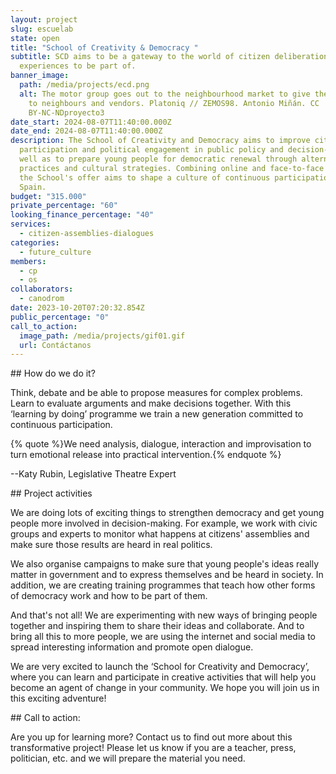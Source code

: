 ```yaml
---
layout: project
slug: escuelab
state: open
title: "School of Creativity & Democracy "
subtitle: SCD aims to be a gateway to the world of citizen deliberation
  experiences to be part of.
banner_image:
  path: /media/projects/ecd.png
  alt: The motor group goes out to the neighbourhood market to give the workshop
    to neighbours and vendors. Platoniq // ZEMOS98. Antonio Miñán. CC
    BY-NC-NDproyecto3
date_start: 2024-08-07T11:40:00.000Z
date_end: 2024-08-07T11:40:00.000Z
description: The School of Creativity and Democracy aims to improve citizen
  participation and political engagement in public policy and decision-making as
  well as to prepare young people for democratic renewal through alternative
  practices and cultural strategies. Combining online and face-to-face formats,
  the School's offer aims to shape a culture of continuous participation in
  Spain.
budget: "315.000"
private_percentage: "60"
looking_finance_percentage: "40"
services:
  - citizen-assemblies-dialogues
categories:
  - future_culture
members:
  - cp
  - os
collaborators:
  - canodrom
date: 2023-10-20T07:20:32.854Z
public_percentage: "0"
call_to_action:
  image_path: /media/projects/gif01.gif
  url: Contáctanos
---
```

\## How do we do it?

Think, debate and be able to propose measures for complex problems. Learn to evaluate arguments and make decisions together. With this ‘learning by doing’ programme we train a new generation committed to continuous participation.

{% quote %}We need analysis, dialogue, interaction and improvisation to turn emotional release into practical intervention.{% endquote %}

\--Katy Rubin, Legislative Theatre Expert

\## Project activities

We are doing lots of exciting things to strengthen democracy and get young people more involved in decision-making. For example, we work with civic groups and experts to monitor what happens at citizens' assemblies and make sure those results are heard in real politics.

We also organise campaigns to make sure that young people's ideas really matter in government and to express themselves and be heard in society. In addition, we are creating training programmes that teach how other forms of democracy work and how to be part of them.

And that's not all! We are experimenting with new ways of bringing people together and inspiring them to share their ideas and collaborate. And to bring all this to more people, we are using the internet and social media to spread interesting information and promote open dialogue.

We are very excited to launch the ‘School for Creativity and Democracy’, where you can learn and participate in creative activities that will help you become an agent of change in your community. We hope you will join us in this exciting adventure!



\## Call to action:

Are you up for learning more? Contact us to find out more about this transformative project! Please let us know if you are a teacher, press, politician, etc. and we will prepare the material you need.
